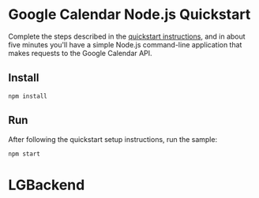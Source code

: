 # Google Calendar Node.js Quickstart

Complete the steps described in the [quickstart instructions](
https://developers.google.com/calendar/quickstart/nodejs), and in about five
minutes you'll have a simple Node.js command-line application that makes
requests to the Google Calendar API.

## Install

`npm install`

## Run

After following the quickstart setup instructions, run the sample:

`npm start`
# LGBackend
